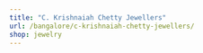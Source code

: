 ```yaml
---
title: "C. Krishnaiah Chetty Jewellers"
url: /bangalore/c-krishnaiah-chetty-jewellers/
shop: jewelry
---
```

